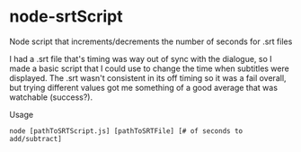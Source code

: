 # node-srtScript
Node script that increments/decrements the number of seconds for .srt files

I had a .srt file that's timing was way out of sync with the dialogue, so I made a basic script
that I could use to change the time when subtitles were displayed. The .srt wasn't consistent in its
off timing so it was a fail overall, but trying different values got me something of a good average that was 
watchable (success?).

Usage

`
node [pathToSRTScript.js] [pathToSRTFile] [# of seconds to add/subtract]
`
